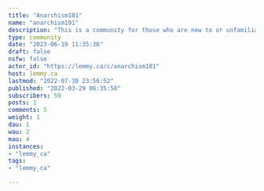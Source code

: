 ```yaml
---
title: "Anarchism101" 
name: "anarchism101"
description: "This is a community for those who are new to or unfamiliar with anarchism, socialism or simply leftist philosophy. Ask basic questions here and learn about what we stand for!Not for 'rightwing anarchists'Inspired by https://lemmygrad.ml/c/communism101"
type: community
date: "2023-06-19 11:35:36"
draft: false
nsfw: false
actor_id: "https://lemmy.ca/c/anarchism101"
host: lemmy.ca
lastmod: "2022-07-30 23:56:52"
published: "2022-03-29 06:35:58"
subscribers: 59
posts: 1
comments: 5
weight: 1
dau: 1
wau: 2
mau: 4
instances:
- "lemmy_ca"
tags: 
- "lemmy_ca"

---
```

